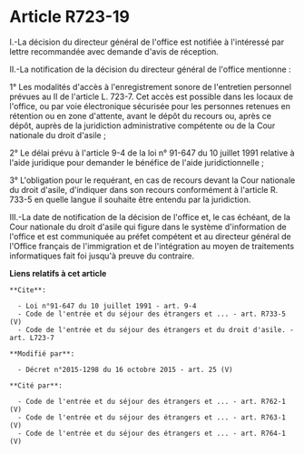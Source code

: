 # Article R723-19

I.-La décision du directeur général de l'office est notifiée à l'intéressé par lettre recommandée avec demande d'avis de
réception. 

II.-La notification de la décision du directeur général de l'office mentionne : 

1° Les modalités d'accès à l'enregistrement sonore de l'entretien personnel prévues au II de l'article L. 723-7. Cet accès
est possible dans les locaux de l'office, ou par voie électronique sécurisée pour les personnes retenues en rétention ou en
zone d'attente, avant le dépôt du recours ou, après ce dépôt, auprès de la juridiction administrative compétente ou de la
Cour nationale du droit d'asile ; 

2° Le délai prévu à l'article 9-4 de la loi n° 91-647 du 10 juillet 1991 relative à l'aide juridique pour demander le
bénéfice de l'aide juridictionnelle ; 

3° L'obligation pour le requérant, en cas de recours devant la Cour nationale du droit d'asile, d'indiquer dans son recours
conformément à l'article R. 733-5 en quelle langue il souhaite être entendu par la juridiction. 

III.-La date de notification de la décision de l'office et, le cas échéant, de la Cour nationale du droit d'asile qui figure
dans le système d'information de l'office et est communiquée au préfet compétent et au directeur général de l'Office français
de l'immigration et de l'intégration au moyen de traitements informatiques fait foi jusqu'à preuve du contraire.

**Liens relatifs à cet article**

	**Cite**:

	  - Loi n°91-647 du 10 juillet 1991 - art. 9-4
	  - Code de l'entrée et du séjour des étrangers et ... - art. R733-5 (V)
	  - Code de l'entrée et du séjour des étrangers et du droit d'asile. - art. L723-7

	**Modifié par**:

	  - Décret n°2015-1298 du 16 octobre 2015 - art. 25 (V)

	**Cité par**:

	  - Code de l'entrée et du séjour des étrangers et ... - art. R762-1 (V)
	  - Code de l'entrée et du séjour des étrangers et ... - art. R763-1 (V)
	  - Code de l'entrée et du séjour des étrangers et ... - art. R764-1 (V)
